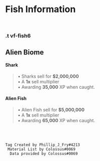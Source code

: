 # ____Fish Information____<br><br>
### .t vf-fish6
## Alien Biome<br>
#### ____Shark____<br>
> • Sharks sell for __$2,000,000__<br>
> • A __1x__ sell multiplier<br>
> • Awarding __35,000__ XP when caught.<br>

#### ____Alien Fish____<br>
> • Alien Fish sell for __$5,000,000__ <br>
> • A __1x__ sell multiplier<br>
> • Awarding __65,000__ XP when caught.<br>

<br><br>
  ```
Tag Created by Phillip_J_Fry#4213
   Material List by Colossus#0069
    Data provided by Colossus#0069
```
